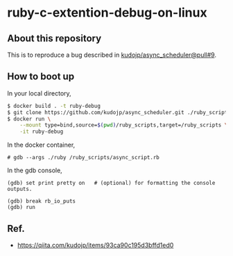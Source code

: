 # ruby-c-extention-debug-on-linux

## About this repository

This is to reproduce a bug described in [kudojp/async_scheduler@pull#9](https://github.com/kudojp/async_scheduler/pull/9#issue-1096874214).

## How to boot up

In your local directory,

```sh
$ docker build . -t ruby-debug
$ git clone https://github.com/kudojp/async_scheduler.git ./ruby_scripts/async_scheduler
$ docker run \
    --mount type=bind,source=$(pwd)/ruby_scripts,target=/ruby_scripts \
    -it ruby-debug
```

In the docker container,

```
# gdb --args ./ruby /ruby_scripts/async_script.rb
```

In the gdb console,

```
(gdb) set print pretty on   # (optional) for formatting the console outputs.

(gdb) break rb_io_puts
(gdb) run
```

## Ref.
- https://qiita.com/kudojp/items/93ca90c195d3bffd1ed0

